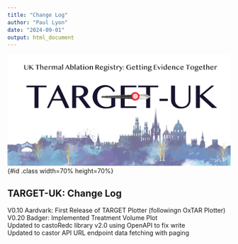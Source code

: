 ```yaml
---
title: "Change Log"
author: "Paul Lyon"
date: "2024-09-01"
output: html_document
---
```


![TARGET-UK](TARGETPlotterLogo.png){#id .class width=70% height=70%}

## TARGET-UK: Change Log

V0.10 Aardvark: First Release of TARGET Plotter (followingn OxTAR Plotter)<br>
V0.20 Badger: Implemented Treatment Volume Plot<br>
      Updated to castoRedc library v2.0 using OpenAPI to fix write<br>
      Updated to castor API URL endpoint data fetching with paging<br>